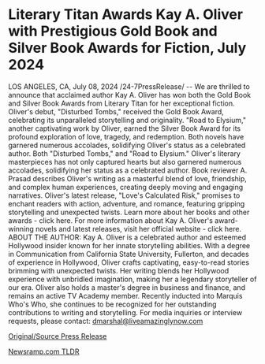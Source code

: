 # Literary Titan Awards Kay A. Oliver with Prestigious Gold Book and Silver Book Awards for Fiction, July 2024

LOS ANGELES, CA, July 08, 2024 /24-7PressRelease/ -- We are thrilled to announce that acclaimed author Kay A. Oliver has won both the Gold Book and Silver Book Awards from Literary Titan for her exceptional fiction. Oliver's debut, "Disturbed Tombs," received the Gold Book Award, celebrating its unparalleled storytelling and originality.  "Road to Elysium," another captivating work by Oliver, earned the Silver Book Award for its profound exploration of love, tragedy, and redemption. Both novels have garnered numerous accolades, solidifying Oliver's status as a celebrated author.  Both "Disturbed Tombs," and "Road to Elysium." Oliver's literary masterpieces has not only captured hearts but also garnered numerous accolades, solidifying her status as a celebrated author.  Book reviewer A. Prasad describes Oliver's writing as a masterful blend of love, friendship, and complex human experiences, creating deeply moving and engaging narratives.   Oliver's latest release, "Love's Calculated Risk," promises to enchant readers with action, adventure, and romance, featuring gripping storytelling and unexpected twists. Learn more about her books and other awards - click here.   For more information about Kay A. Oliver's award-winning novels and latest releases, visit her official website - click here.  ABOUT THE AUTHOR:  Kay A. Oliver is a celebrated author and esteemed Hollywood insider known for her innate storytelling abilities. With a degree in Communication from California State University, Fullerton, and decades of experience in Hollywood, Oliver crafts captivating, easy-to-read stories brimming with unexpected twists. Her writing blends her Hollywood experience with unbridled imagination, making her a legendary storyteller of our era.  Oliver also holds a master's degree in business and finance, and remains an active TV Academy member. Recently inducted into Marquis Who's Who, she continues to be recognized for her outstanding contributions to writing and storytelling.  For media inquiries or interview requests, please contact: dmarshal@liveamazinglynow.com 

[Original/Source Press Release](https://www.24-7pressrelease.com/press-release/512313/literary-titan-awards-kay-a-oliver-with-prestigious-gold-book-and-silver-book-awards-for-fiction-july-2024) 

[Newsramp.com TLDR](https://newsramp.com/None) 